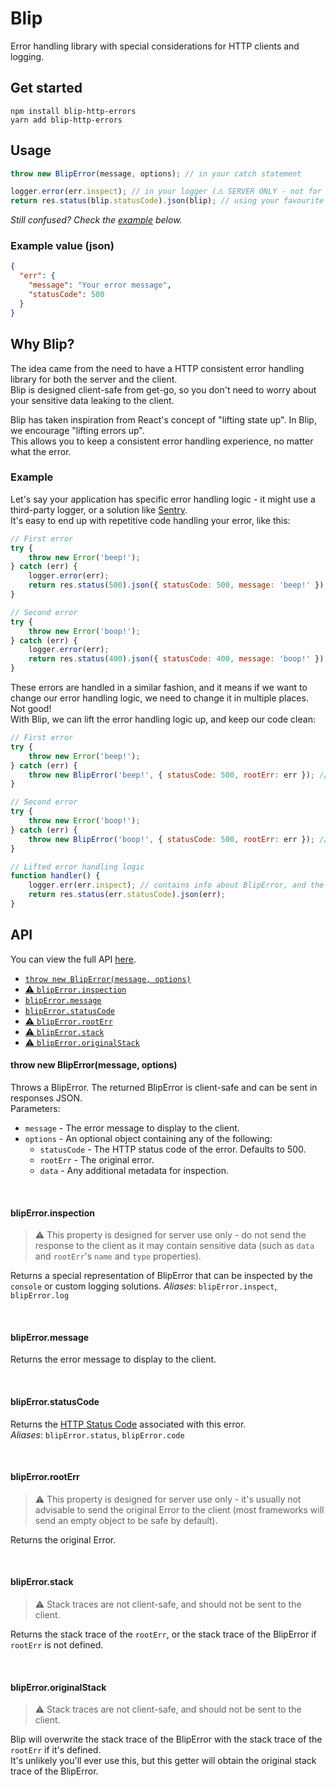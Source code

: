 # Blip
Error handling library with special considerations for HTTP clients and logging.

## Get started
```shell
npm install blip-http-errors
yarn add blip-http-errors
```

## Usage
```js
throw new BlipError(message, options); // in your catch statement

logger.error(err.inspect); // in your logger (⚠️ SERVER ONLY - not for client response)
return res.status(blip.statusCode).json(blip); // using your favourite framework - in your error handler (✅ Client safe)
```
*Still confused? Check the [example](#example) below.*

### Example value (json)

```json
{ 
  "err": {
    "message": "Your error message",
    "statusCode": 500
  }
}
```

## Why Blip?
The idea came from the need to have a HTTP consistent error handling library for both the server and the client.<br>
Blip is designed client-safe from get-go, so you don't need to worry about your sensitive data leaking to the client.

Blip has taken inspiration from React's concept of "lifting state up". In Blip, we encourage "lifting errors up".<br>
This allows you to keep a consistent error handling experience, no matter what the error.

### Example
Let's say your application has specific error handling logic - it might use a third-party logger, or a solution like
[Sentry](https://sentry.io/).<br>
It's easy to end up with repetitive code handling your error, like this:
```js
// First error
try {
    throw new Error('beep!');
} catch (err) {
    logger.error(err);
    return res.status(500).json({ statusCode: 500, message: 'beep!' });
}

// Second error
try {
    throw new Error('boop!');
} catch (err) {
    logger.error(err);
    return res.status(400).json({ statusCode: 400, message: 'boop!' });
}
```
These errors are handled in a similar fashion, and it means if we want to change our error handling logic,
we need to change it in multiple places. Not good! <br>
With Blip, we can lift the error handling logic up, and keep our code clean:
```js
// First error
try {
    throw new Error('beep!');
} catch (err) {
    throw new BlipError('beep!', { statusCode: 500, rootErr: err }); // pass rootErr to keep the original error
}

// Second error
try {
    throw new Error('boop!');
} catch (err) {
    throw new BlipError('boop!', { statusCode: 500, rootErr: err }); // pass rootErr to keep the original error
}

// Lifted error handling logic
function handler() {
    logger.err(err.inspect); // contains info about BlipError, and the original error (rootErr).
    return res.status(err.statusCode).json(err);
}
```

## API
You can view the full API [here](https://blip-api-docs.netlify.app/).
- [`throw new BlipError(message, options)`](#throw-new-bliperror--message-options-)
- [⚠️ `blipError.inspection`](#bliperrorinspection)
- [`blipError.message`](#bliperrormessage)
- [`blipError.statusCode`](#bliperrorstatuscode)
- [⚠️ `blipError.rootErr`](#bliperrorrooterr)
- [⚠️ `blipError.stack`](#bliperrorstack)
- [⚠️ `blipError.originalStack`](#bliperrororiginalstack)

#### throw new BlipError(message, options)
Throws a BlipError. The returned BlipError is client-safe and can be sent in responses JSON.<br>
Parameters:
- `message` - The error message to display to the client.
- `options` - An optional object containing any of the following:
    - `statusCode` - The HTTP status code of the error. Defaults to 500.
    - `rootErr` - The original error.
    - `data` - Any additional metadata for inspection.

<br>

#### blipError.inspection
> ⚠️ This property is designed for server use only - do not send the response to the client as it may contain
> sensitive data (such as `data` and `rootErr`'s `name` and `type` properties).

Returns a special representation of BlipError that can be inspected by the `console` or custom logging solutions.
*Aliases*: `blipError.inspect`, `blipError.log`

<br>

#### blipError.message
Returns the error message to display to the client.

<br>

#### blipError.statusCode
Returns the [HTTP Status Code](https://developer.mozilla.org/en-US/docs/Web/HTTP/Status) associated with this error.<br>
*Aliases*: `blipError.status`, `blipError.code`

<br>

#### blipError.rootErr
> ⚠️ This property is designed for server use only - it's usually not advisable to send the original Error to the
> client (most frameworks will send an empty object to be safe by default).

Returns the original Error.

<br>

#### blipError.stack
> ⚠️ Stack traces are not client-safe, and should not be sent to the client.

Returns the stack trace of the `rootErr`, or the stack trace of the BlipError if `rootErr` is not defined.

<br>

#### blipError.originalStack
> ⚠️ Stack traces are not client-safe, and should not be sent to the client.

Blip will overwrite the stack trace of the BlipError with the stack trace of the `rootErr` if it's defined.<br>
It's unlikely you'll ever use this, but this getter will obtain the original stack trace of the BlipError.

